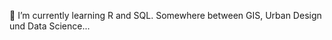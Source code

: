  🌱 I’m currently learning R and SQL.
 Somewhere between GIS, Urban Design und Data Science...

<!---
Chalente/Chalente is a ✨ special ✨ repository because its `README.md` (this file) appears on your GitHub profile.
You can click the Preview link to take a look at your changes.
--->
